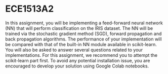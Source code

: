 # ECE1513A2 
In this assignment, you will be implementing a feed-forward neural network (NN) that will perform classification on the IRIS dataset. The NN will be trained via the stochastic gradient method (SGD), forward propagation and back propagation algorithms. The performance of your implementation will be compared with that of the built-in NN module available in scikit-learn. You will also be asked to answer several questions related to your implementations. For this assignment, we recommend you to attempt the scikit-learn part first. To avoid any potential installation issue, you are encouraged to develop your solution using Google Colab notebooks.
